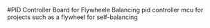 #PID Controller Board for Flywheele Balancing
pid controller mcu for projects such as a flywheel for self-balancing
